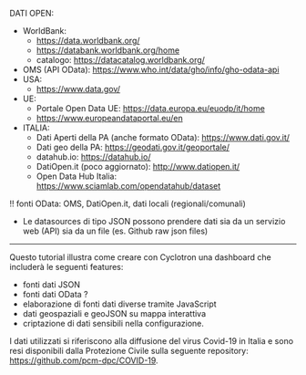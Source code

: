 DATI OPEN:
- WorldBank:
  - https://data.worldbank.org/
  - https://databank.worldbank.org/home
  - catalogo: https://datacatalog.worldbank.org/
- OMS (API OData): https://www.who.int/data/gho/info/gho-odata-api
- USA:
	- https://www.data.gov/
- UE:
	- Portale Open Data UE: https://data.europa.eu/euodp/it/home
	- https://www.europeandataportal.eu/en
- ITALIA:
	- Dati Aperti della PA (anche formato OData): https://www.dati.gov.it/
	- Dati geo della PA: https://geodati.gov.it/geoportale/
	- datahub.io: https://datahub.io/
	- DatiOpen.it (poco aggiornato): http://www.datiopen.it/
	- Open Data Hub Italia: https://www.sciamlab.com/opendatahub/dataset

!! fonti OData: OMS, DatiOpen.it, dati locali (regionali/comunali)

- Le datasources di tipo JSON possono prendere dati sia da un servizio web (API) sia da un file (es. Github raw json files)

**************************************************

Questo tutorial illustra come creare con Cyclotron una dashboard che includerà le seguenti features:
- fonti dati JSON
- fonti dati OData ?
- elaborazione di fonti dati diverse tramite JavaScript
- dati geospaziali e geoJSON su mappa interattiva
- criptazione di dati sensibili nella configurazione.

I dati utilizzati si riferiscono alla diffusione del virus Covid-19 in Italia e sono resi disponibili dalla Protezione Civile sulla seguente repository: https://github.com/pcm-dpc/COVID-19.

